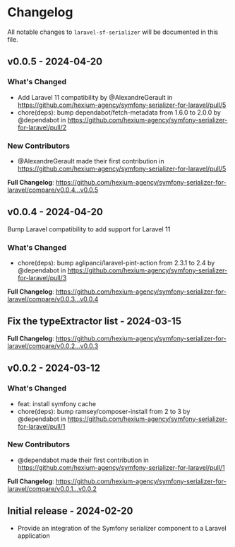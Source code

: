 # Changelog

All notable changes to `laravel-sf-serializer` will be documented in this file.

## v0.0.5 - 2024-04-20

### What's Changed

* Add Laravel 11 compatibility by @AlexandreGerault in https://github.com/hexium-agency/symfony-serializer-for-laravel/pull/5
* chore(deps): bump dependabot/fetch-metadata from 1.6.0 to 2.0.0 by @dependabot in https://github.com/hexium-agency/symfony-serializer-for-laravel/pull/2

### New Contributors

* @AlexandreGerault made their first contribution in https://github.com/hexium-agency/symfony-serializer-for-laravel/pull/5

**Full Changelog**: https://github.com/hexium-agency/symfony-serializer-for-laravel/compare/v0.0.4...v0.0.5

## v0.0.4 - 2024-04-20

Bump Laravel compatibility to add support for Laravel 11

### What's Changed

* chore(deps): bump aglipanci/laravel-pint-action from 2.3.1 to 2.4 by @dependabot in https://github.com/hexium-agency/symfony-serializer-for-laravel/pull/3

**Full Changelog**: https://github.com/hexium-agency/symfony-serializer-for-laravel/compare/v0.0.3...v0.0.4

## Fix the typeExtractor list - 2024-03-15

**Full Changelog**: https://github.com/hexium-agency/symfony-serializer-for-laravel/compare/v0.0.2...v0.0.3

## v0.0.2 - 2024-03-12

### What's Changed

* feat: install symfony cache
* chore(deps): bump ramsey/composer-install from 2 to 3 by @dependabot in https://github.com/hexium-agency/symfony-serializer-for-laravel/pull/1

### New Contributors

* @dependabot made their first contribution in https://github.com/hexium-agency/symfony-serializer-for-laravel/pull/1

**Full Changelog**: https://github.com/hexium-agency/symfony-serializer-for-laravel/compare/v0.0.1...v0.0.2

## Initial release - 2024-02-20

* Provide an integration of the Symfony serializer component to a Laravel application
